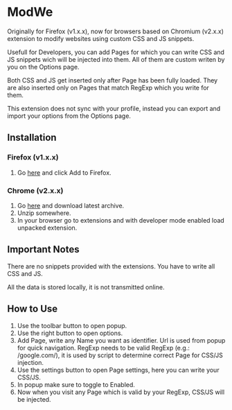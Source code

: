 # ModWe

Originally for Firefox (v1.x.x), now for browsers based on Chromium (v2.x.x) extension to modify websites using custom CSS and JS snippets.

Usefull for Developers, you can add Pages for which you can write CSS and JS snippets wich will be injected into them. All of them are custom writen by you on the Options page.

Both CSS and JS get inserted only after Page has been fully loaded. They are also inserted only on Pages that match RegExp which you write for them.

This extension does not sync with your profile, instead you can export and import your options from the Options page.

## Installation

### Firefox (v1.x.x)

1. Go [here](https://addons.mozilla.org/en-US/firefox/addon/modwe/) and click Add to Firefox.

### Chrome (v2.x.x)

1. Go [here](https://github.com/tomaschyly/ModWe/releases) and download latest archive.
2. Unzip somewhere.
3. In your browser go to extensions and with developer mode enabled load unpacked extension.

## Important Notes

There are no snippets provided with the extensions. You have to write all CSS and JS.

All the data is stored locally, it is not transmitted online.

## How to Use

1. Use the toolbar button to open popup.
2. Use the right button to open options.
3. Add Page, write any Name you want as identifier. Url is used from popup for quick navigation. RegExp needs to be valid RegExp (e.g.: /google\.com/), it is used by script to determine correct Page for CSS/JS injection.
4. Use the settings button to open Page settings, here you can write your CSS/JS.
5. In popup make sure to toggle to Enabled.
6. Now when you visit any Page which is valid by your RegExp, CSS/JS will be injected.
